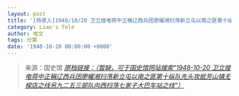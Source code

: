 ```yaml
---
layout: post
title: '[待录入]1948/10/20 卫立煌电蒋中正稱辽西兵团廖耀湘扫荡新立屯以南之匪第十纵队先头攻抵芳山镇无樑店之线另九二五三部队向西扫荡七家子大巴车站之线'
category: Liao's Tele
author: 电文
tags: 分类
date: '1948-10-20 00:00:00 +0000'
---
```



> 来源：国史馆 [*原档链接：（暂缺，可于国史馆网站搜索“1948-10-20 卫立煌电蒋中正稱辽西兵团廖耀湘扫荡新立屯以南之匪第十纵队先头攻抵芳山镇无樑店之线另九二五三部队向西扫荡七家子大巴车站之线“）*]()
